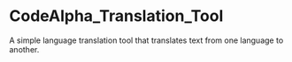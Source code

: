 # CodeAlpha_Translation_Tool
A simple language translation tool that translates text from one language to another.
